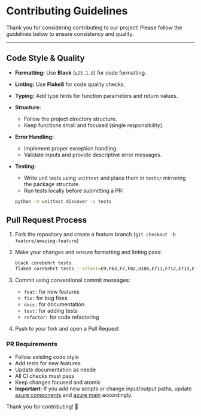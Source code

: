 # Contributing Guidelines

Thank you for considering contributing to our project! Please follow the guidelines below to ensure consistency and quality.

---

## Code Style & Quality

- **Formatting:** Use **Black** (`≥25.1.0`) for code formatting.
- **Linting:** Use **Flake8** for code quality checks.
- **Typing:** Add type hints for function parameters and return values.
- **Structure:**  
  - Follow the project directory structure.  
  - Keep functions small and focused (single responsibility).  
- **Error Handling:**  
  - Implement proper exception handling.  
  - Validate inputs and provide descriptive error messages.  
- **Testing:**  
  - Write unit tests using `unittest` and place them in `tests/` mirroring the package structure.  
  - Run tests locally before submitting a PR:

  ```bash
  python -m unittest discover -s tests
  ```

## Pull Request Process

1. Fork the repository and create a feature branch (`git checkout -b feature/amazing-feature`)
2. Make your changes and ensure formatting and linting pass:

   ```bash
   black corebehrt tests
   flake8 corebehrt tests --select=E9,F63,F7,F82,U100,E711,E712,E713,E714,E721,F401,F402,F405,F811,F821,F822,F823,F831,F841,F901,
   ```

3. Commit using conventional commit messages:
   - `feat:` for new features
   - `fix:` for bug fixes
   - `docs:` for documentation
   - `test:` for adding tests
   - `refactor:` for code refactoring

4. Push to your fork and open a Pull Request

### PR Requirements

- Follow existing code style
- Add tests for new features
- Update documentation as neede
- All CI checks must pass
- Keep changes focused and atomic
- **Important:** If you add new scripts or change input/output paths, update [azure components](corebehrt/azure/components) and [azure main](corebehrt/azure/__main__.py) accordingly.

Thank you for contributing! 🚀

